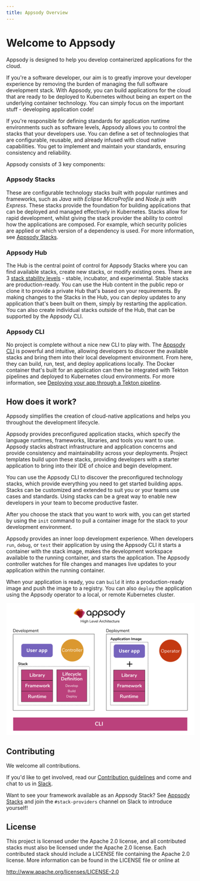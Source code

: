 ```yaml
---
title: Appsody Overview
---
```


# Welcome to Appsody

Appsody is designed to help you develop containerized applications for the cloud.

If you're a software developer, our aim is to greatly improve your developer experience by removing the burden of managing the full software development stack. With Appsody,
you can build applications for the cloud that are ready to be deployed to Kubernetes without being an expert on the underlying container technology. You can simply focus on the important stuff - developing application code!  

If you're responsible for defining standards for application runtime environments such as software levels, Appsody allows you to control the stacks that your developers use. You can define a set of technologies that are configurable, reusable, and already infused with cloud native capabilities. You get to implement and maintain your standards, ensuring consistency and reliability.

Appsody consists of 3 key components:

### Appsody Stacks
These are configurable technology stacks built with popular runtimes and frameworks, such as *Java with Eclipse MicroProfile* and *Node.js with Express*. These stacks provide the foundation for building applications that can be deployed and managed effectively in Kubernetes. Stacks allow for rapid development, whilst giving the stack provider the ability to control how the applications are composed. For example, which security policies are applied or which version of a dependency is used. For more information, see [Appsody Stacks](/docs/stacks/stacks-overview).

### Appsody Hub
The Hub is the central point of control for Appsody Stacks where you can find available stacks, create new stacks, or modify existing ones. There are 3 [stack stability levels](/docs/stacks/stacks-overview#stack-stability-levels) - stable, incubator, and experimental. Stable stacks are production-ready. You can use the Hub content in the public repo or clone it to provide a private Hub that's based on your requirements. By making changes to the Stacks in the Hub, you can deploy updates to any application that's been built on them, simply by restarting the application. You can also create individual stacks outside of the Hub, that can be supported by the Appsody CLI.

### Appsody CLI
No project is complete without a nice new CLI to play with. The [Appsody CLI](/docs/cli-commands) is powerful and intuitive, allowing developers to discover the available stacks and bring them into their local development environment. From here, they can build, run, test, and deploy applications locally. The Docker container that's built for an application can then be integrated with Tekton pipelines and deployed to Kubernetes cloud environments. For more information, see [Deploying your app through a Tekton pipeline](/docs/using-appsody/building-and-deploying#Deploying-your-app-through-a-Tekton-pipeline).

## How does it work?

Appsody simplifies the creation of cloud-native applications and helps you throughout the development lifecycle.

Appsody provides preconfigured application stacks, which specify the language runtimes, frameworks, libraries, and tools you want to use. Appsody stacks abstract infrastructure and application concerns and provide consistency and maintainability across your deployments. Project templates build upon these stacks, providing developers with a starter application to bring into their IDE of choice and begin development.

You can use the Appsody CLI to discover the preconfigured technology stacks, which provide everything you need to get started building apps. Stacks can be customized and extended to suit you or your teams use cases and standards. Using stacks can be a great way to enable new developers in your team to become productive faster.

After you choose the stack that you want to work with, you can get started by using the `init` command to pull a container image for the stack to your development environment.

Appsody provides an inner loop development experience. When developers `run`, `debug`, or `test` their application by using the Appsody CLI it starts a container with the stack image, makes the development workspace available to the running container, and starts the application. The Appsody controller watches for file changes and manages live updates to your application within the running container.

When your application is ready, you can `build` it into a production-ready image and push the image to a registry. You can also `deploy` the application using the Appsody operator to a local, or remote Kubernetes cluster.

![Appsody Architecture](./images/appsody_architecture.png)

## Contributing

We welcome all contributions.

If you'd like to get involved, read our [Contribution guidelines](https://github.com/appsody/website/blob/master/CONTRIBUTING.md) and come and chat to us in [Slack](https://appsody-slack.eu-gb.mybluemix.net/).

Want to see your framework available as an Appsody Stack? See [Appsody Stacks](./stacks/stacks-overview) and join the `#stack-providers` channel on Slack to introduce yourself!

## License
This project is licensed under the Apache 2.0 license, and all contributed stacks must also be licensed under the Apache 2.0 license. Each contributed stack should include a LICENSE file containing the Apache 2.0 license. More information can be found in the LICENSE file or online at

http://www.apache.org/licenses/LICENSE-2.0
